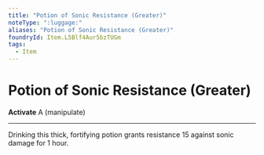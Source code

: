```yaml
---
title: "Potion of Sonic Resistance (Greater)"
noteType: ":luggage:"
aliases: "Potion of Sonic Resistance (Greater)"
foundryId: Item.L5Blf4Aur5bzTUGm
tags:
  - Item
---
```


# Potion of Sonic Resistance (Greater)

**Activate** A (manipulate)

* * *

Drinking this thick, fortifying potion grants resistance 15 against sonic damage for 1 hour.


